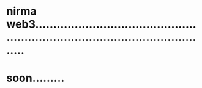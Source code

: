 # nirma web3.......................................................................................................
# soon.........
